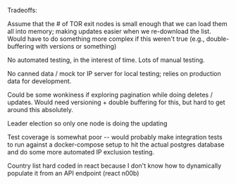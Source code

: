 Tradeoffs:

Assume that the # of TOR exit nodes is small enough that we can load them all into memory; making updates easier when we re-download the list. Would have to do something more complex if this weren't true (e.g., double-buffering with versions or something)

No automated testing, in the interest of time. Lots of manual testing.

No canned data / mock tor IP server for local testing; relies on production data for development.

Could be some wonkiness if exploring pagination while doing deletes / updates. Would need versioning + double buffering for this, but hard to get around this absolutely.

Leader election so only one node is doing the updating

Test coverage is somewhat poor -- would probably make integration tests to run against a docker-compose setup to hit the actual postgres database and do some more automated IP exclusion testing.

Country list hard coded in react because I don't know how to dynamically populate it from an API endpoint (react n00b)
